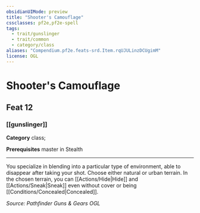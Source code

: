 ```yaml
---
obsidianUIMode: preview
title: "Shooter's Camouflage"
cssclasses: pf2e,pf2e-spell
tags:
  - trait/gunslinger
  - trait/common
  - category/class
aliases: "Compendium.pf2e.feats-srd.Item.rqUJULinzDCUgimM"
license: OGL
---
```

# Shooter's Camouflage
## Feat 12
### [[gunslinger]]

**Category** class; 



**Prerequisites** master in Stealth
* * *
You specialize in blending into a particular type of environment, able to disappear after taking your shot. Choose either natural or urban terrain. In the chosen terrain, you can [[Actions/Hide|Hide]] and [[Actions/Sneak|Sneak]] even without cover or being [[Conditions/Concealed|Concealed]].

*Source: Pathfinder Guns & Gears*
*OGL*